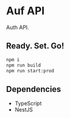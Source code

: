 # Auf API

Auth API.

## Ready. Set. Go!

```bash
npm i
npm run build
npm run start:prod
```

## Dependencies

-   TypeScript
-   NestJS
